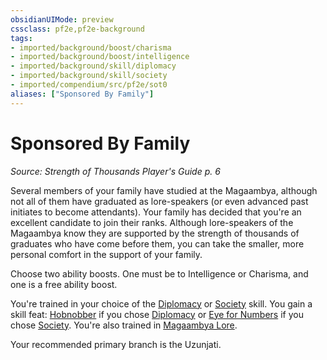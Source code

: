```yaml
---
obsidianUIMode: preview
cssclass: pf2e,pf2e-background
tags:
- imported/background/boost/charisma
- imported/background/boost/intelligence
- imported/background/skill/diplomacy
- imported/background/skill/society
- imported/compendium/src/pf2e/sot0
aliases: ["Sponsored By Family"]
---
```

# Sponsored By Family
*Source: Strength of Thousands Player's Guide p. 6*  

Several members of your family have studied at the Magaambya, although not all of them have graduated as lore-speakers (or even advanced past initiates to become attendants). Your family has decided that you're an excellent candidate to join their ranks. Although lore-speakers of the Magaambya know they are supported by the strength of thousands of graduates who have come before them, you can take the smaller, more personal comfort in the support of your family.

Choose two ability boosts. One must be to Intelligence or Charisma, and one is a free ability boost.

You're trained in your choice of the [Diplomacy](../../skills.md#Diplomacy) or [Society](../../skills.md#Society) skill. You gain a skill feat: [Hobnobber](../../feats/hobnobber.md) if you chose [Diplomacy](../../skills.md#Diplomacy) or [Eye for Numbers](../../feats/eye-for-numbers-apg.md) if you chose [Society](../../skills.md#Society). You're also trained in [Magaambya Lore](../../skills.md#Lore).

Your recommended primary branch is the Uzunjati.